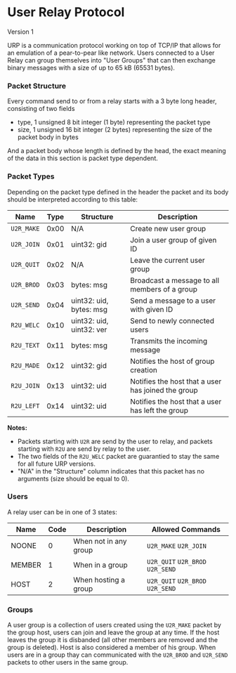 # User Relay Protocol
Version 1

URP is a communication protocol working on top of TCP/IP that allows for an emulation of a pear-to-pear like network. Users connected to a User Relay can group themselves into "User Groups" that can then exchange binary messages with a size of up to 65 kB (65531 bytes).

### Packet Structure
Every command send to or from a relay starts with a 3 byte long header, consisting of two fields
- type, 1 unsigned 8 bit integer (1 byte) representing the packet type
- size, 1 unsigned 16 bit integer (2 bytes) representing the size of the packet body in bytes

And a packet body whose length is defined by the head, the exact meaning of the data in this section is packet type dependent.

### Packet Types
Depending on the packet type defined in the header the packet and its body should be interpreted according to this table:

| Name | Type | Structure | Description |
| - | - | - | - |
| `U2R_MAKE` | 0x00 | N/A | Create new user group |
| `U2R_JOIN` | 0x01 | uint32: gid | Join a user group of given ID |
| `U2R_QUIT` | 0x02 | N/A | Leave the current user group |
| `U2R_BROD` | 0x03 | bytes: msg | Broadcast a message to all members of a group |
| `U2R_SEND` | 0x04 | uint32: uid, bytes: msg | Send a message to a user with given ID |
| `R2U_WELC` | 0x10 | uint32: uid, uint32: ver | Send to newly connected users |
| `R2U_TEXT` | 0x11 | bytes: msg | Transmits the incoming message |
| `R2U_MADE` | 0x12 | uint32: gid | Notifies the host of group creation |
| `R2U_JOIN` | 0x13 | uint32: uid | Notifies the host that a user has joined the group |
| `R2U_LEFT` | 0x14 | uint32: uid | Notifies the host that a user has left the group |

**Notes:**
- Packets starting with `U2R` are send by the user to relay, and packets starting with `R2U` are send by relay to the user.
- The two fields of the `R2U_WELC` packet are guarantied to stay the same for all future URP versions.
- "N/A" in the "Structure" column indicates that this packet has no arguments (size should be equal to 0).

### Users
A relay user can be in one of 3 states:

| Name | Code | Description | Allowed Commands |
| - | - | - | - |
| NOONE | 0 | When not in any group | `U2R_MAKE` `U2R_JOIN` |
| MEMBER | 1 | When in a group | `U2R_QUIT` `U2R_BROD` `U2R_SEND` |
| HOST | 2 | When hosting a group | `U2R_QUIT` `U2R_BROD` `U2R_SEND` |

### Groups
A user group is a collection of users created using the `U2R_MAKE` packet by the group host,
users can join and leave the group at any time. If the host leaves the group it is disbanded (all other members are removed and the group is deleted). Host is also considered a member of his group. When users are in a group thay can communicated with the `U2R_BROD` and `U2R_SEND` packets to other users in the same group.
